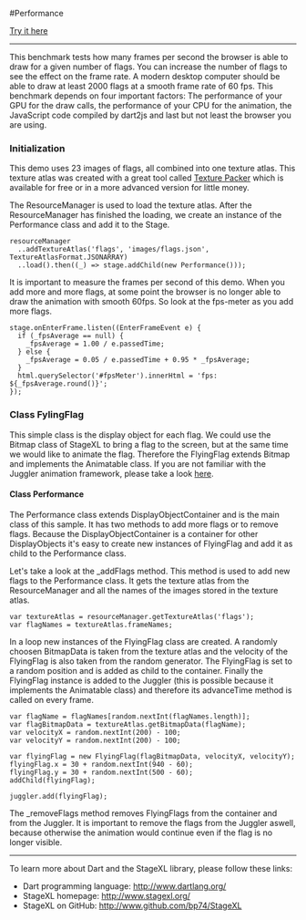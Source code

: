 #Performance

[Try it here](http://www.stagexl.org/samples/performance/ "StageXL Performance Sample")

---

This benchmark tests how many frames per second the browser is able to draw
for a given number of flags. You can increase the number of flags to see the
effect on the frame rate. A modern desktop computer should be able to draw
at least 2000 flags at a smooth frame rate of 60 fps. This benchmark depends
on four important factors: The performance of your GPU for the draw calls, 
the performance of your CPU for the animation, the JavaScript code compiled
by dart2js and last but not least the browser you are using.

### Initialization

This demo uses 23 images of flags, all combined into one texture atlas. 
This texture atlas was created with a great tool called 
[Texture Packer](http://www.codeandweb.com/texturepacker)
which is available for free or in a more advanced version for little money.

The ResourceManager is used to load the texture atlas. After the
ResourceManager has finished the loading, we create an instance of
the Performance class and add it to the Stage.

    resourceManager
      ..addTextureAtlas('flags', 'images/flags.json', TextureAtlasFormat.JSONARRAY)
      ..load().then((_) => stage.addChild(new Performance()));

It is important to measure the frames per second of this demo. When you add
more and more flags, at some point the browser is no longer able to draw
the animation with smooth 60fps. So look at the fps-meter as you add more
flags.

    stage.onEnterFrame.listen((EnterFrameEvent e) {
      if (_fpsAverage == null) {
        _fpsAverage = 1.00 / e.passedTime;
      } else {
        _fpsAverage = 0.05 / e.passedTime + 0.95 * _fpsAverage;
      }
      html.querySelector('#fpsMeter').innerHtml = 'fps: ${_fpsAverage.round()}';
    });

### Class FylingFlag

This simple class is the display object for each flag. We could use the Bitmap 
class of StageXL to bring a flag to the screen, but at the same time we would
like to animate the flag. Therefore the FlyingFlag extends Bitmap and implements
the Animatable class. If you are not familiar with the Juggler animation 
framework, please take a look 
[here](http://www.stagexl.org/docs/wiki-articles.html?article=juggler).  

#### Class Performance

The Performance class extends DisplayObjectContainer and is the main class
of this sample. It has two methods to add more flags or to remove flags.
Because the DisplayObjectContainer is a container for other DisplayObjects
it's easy to create new instances of FlyingFlag and add it as child to
the Performance class.

Let's take a look at the _addFlags method. This method is used to add
new flags to the Performance class. It gets the texture atlas from
the ResourceManager and all the names of the images stored in the 
texture atlas.
 
    var textureAtlas = resourceManager.getTextureAtlas('flags');
    var flagNames = textureAtlas.frameNames;

In a loop new instances of the FlyingFlag class are created. A randomly
choosen BitmapData is taken from the texture atlas and the velocity of
the FlyingFlag is also taken from the random generator. The FlyingFlag
is set to a random position and is added as child to the container. 
Finally the FlyingFlag instance is added to the Juggler (this is
possible because it implements the Animatable class) and therefore
its advanceTime method is called on every frame. 

    var flagName = flagNames[random.nextInt(flagNames.length)];
    var flagBitmapData = textureAtlas.getBitmapData(flagName);
    var velocityX = random.nextInt(200) - 100;
    var velocityY = random.nextInt(200) - 100;

    var flyingFlag = new FlyingFlag(flagBitmapData, velocityX, velocityY);
    flyingFlag.x = 30 + random.nextInt(940 - 60);
    flyingFlag.y = 30 + random.nextInt(500 - 60);
    addChild(flyingFlag);

    juggler.add(flyingFlag);

The _removeFlags method removes FlyingFlags from the container and from
the Juggler. It is important to remove the flags from the Juggler aswell,
because otherwise the animation would continue even if the flag is no 
longer visible.

---

To learn more about Dart and the StageXL library, please follow these links:

* Dart programming language: <http://www.dartlang.org/>
* StageXL homepage: <http://www.stagexl.org/>
* StageXL on GitHub: <http://www.github.com/bp74/StageXL>

